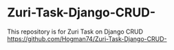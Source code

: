 # Zuri-Task-Django-CRUD-
This repository is for Zuri Task on Django CRUD
https://github.com/Hogman74/Zuri-Task-Django-CRUD-
